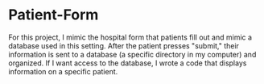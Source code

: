 # Patient-Form
For this project, I mimic the hospital form that patients fill out and mimic a database used in this setting. After the patient presses "submit," their information is sent to a database (a specific directory in my computer) and organized. If I want access to the database, I wrote a code that displays information on a specific patient.
